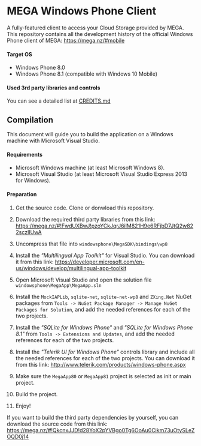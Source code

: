 MEGA Windows Phone Client
=========================
A fully-featured client to access your Cloud Storage provided by MEGA.<br>
This repository contains all the development history of the official Windows Phone client of MEGA: https://mega.nz/#mobile

#### Target OS
- Windows Phone 8.0
- Windows Phone 8.1 (compatible with Windows 10 Mobile)

#### Used 3rd party libraries and controls
You can see a detailed list at [CREDITS.md](CREDITS.md)

## Compilation
This document will guide you to build the application on a Windows machine with Microsoft Visual Studio.

#### Requirements
- Microsoft Windows machine (at least Microsoft Windows 8).
- Microsoft Visual Studio (at least Microsoft Visual Studio Express 2013 for Windows).

#### Preparation
1. Get the source code. Clone or donwload this repository.

2. Download the required third party libraries from this link: 
https://mega.nz/#!FwdUXBwJ!pzoYCkJqrJ6ilM821H9e6RFjbD7JtQ2w822sczIlUwA

3. Uncompress that file into `windowsphone\MegaSDK\bindings\wp8`

4. Install the _"Multilingual App Toolkit"_ for Visual Studio. You can download it from this link:
https://developer.microsoft.com/en-us/windows/develop/multilingual-app-toolkit

5. Open Microsoft Visual Studio and open the solution file `windowsphone\MegaApp\MegaApp.sln`

6. Install the `MockIAPLib`, `sqlite-net`, `sqlite-net-wp8` and `ZXing.Net` NuGet packages from `Tools -> NuGet Package Manager -> Manage NuGet Packages for Solution`, and add the needed references for each of the two projects.

7. Install the _"SQLite for Windows Phone"_ and _"SQLite for Windows Phone 8.1"_ from `Tools -> Extensions and Updates`, and add the needed references for each of the two projects.

8. Install the _"Telerik UI for Windows Phone"_ controls library and include all the needed references for each of the two projects. You can download it from this link:
http://www.telerik.com/products/windows-phone.aspx

9. Make sure the `MegaApp80` or `MegaApp81` project is selected as init or main project.

10. Build the project.

11. Enjoy!

If you want to build the third party dependencies by yourself, you can download the source code from this link:
https://mega.nz/#!QkcnxJJD!d28YoX2pYVBgo0Tg6OoAu0Cikm73uOtySLeZOQD0j14
